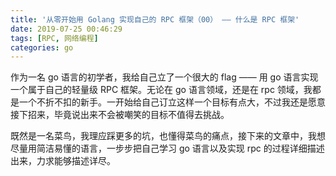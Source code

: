 ```yaml
---
title: '从零开始用 Golang 实现自己的 RPC 框架（00） —— 什么是 RPC 框架'
date: 2019-07-25 00:46:29
tags: [RPC, 网络编程]
categories: go
---
```

作为一名 go 语言的初学者，我给自己立了一个很大的 flag —— 用 go 语言实现一个属于自己的轻量级 RPC 框架。无论在 go 语言领域，还是在 rpc 领域，我都是一个不折不扣的新手。一开始给自己订立这样一个目标有点大，不过我还是愿意接下招来，毕竟说出来不会被嘲笑的目标不值得去挑战。


既然是一名菜鸟，我理应踩更多的坑，也懂得菜鸟的痛点，接下来的文章中，我想尽量用简洁易懂的语言，一步步把自己学习 go 语言以及实现 rpc 的过程详细描述出来，力求能够描述详尽。
<!--more-->